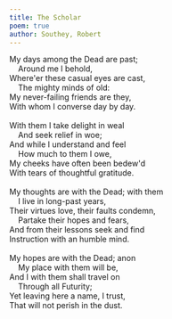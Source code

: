 ```yaml
---
title: The Scholar
poem: true
author: Southey, Robert
---
```

My days among the Dead are past;  
&nbsp;&nbsp;&nbsp; Around me I behold,  
Where'er these casual eyes are cast,  
&nbsp;&nbsp;&nbsp; The mighty minds of old:  
My never-failing friends are they,  
With whom I converse day by day.  
&nbsp;  
With them I take delight in weal  
&nbsp;&nbsp;&nbsp; And seek relief in woe;  
And while I understand and feel  
&nbsp;&nbsp;&nbsp; How much to them I owe,  
My cheeks have often been bedew'd  
With tears of thoughtful gratitude.  
&nbsp;  
My thoughts are with the Dead; with them  
&nbsp;&nbsp;&nbsp; I live in long-past years,  
Their virtues love, their faults condemn,  
&nbsp;&nbsp;&nbsp; Partake their hopes and fears,  
And from their lessons seek and find  
Instruction with an humble mind.  
&nbsp;  
My hopes are with the Dead; anon  
&nbsp;&nbsp;&nbsp; My place with them will be,  
And I with them shall travel on  
&nbsp;&nbsp;&nbsp; Through all Futurity;  
Yet leaving here a name, I trust,  
That will not perish in the dust.

